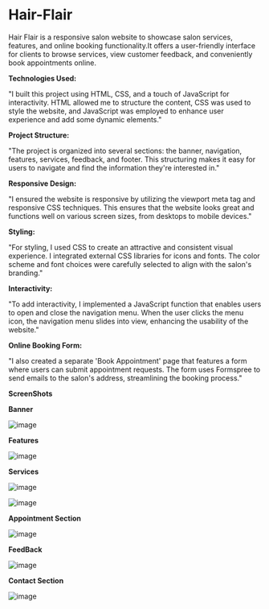 # Hair-Flair

 Hair Flair is a responsive salon website to showcase salon services, features, and online booking functionality.It offers a user-friendly interface for clients to browse services, view customer feedback, and conveniently book appointments online.


**Technologies Used:**

"I built this project using HTML, CSS, and a touch of JavaScript for interactivity. HTML allowed me to structure the content, CSS was used to style the website, and JavaScript was employed to enhance user experience and add some dynamic elements."


**Project Structure:**

"The project is organized into several sections: the banner, navigation, features, services, feedback, and footer. This structuring makes it easy for users to navigate and find the information they're interested in."


**Responsive Design:**

"I ensured the website is responsive by utilizing the viewport meta tag and responsive CSS techniques. This ensures that the website looks great and functions well on various screen sizes, from desktops to mobile devices."


**Styling:**

"For styling, I used CSS to create an attractive and consistent visual experience. I integrated external CSS libraries for icons and fonts. The color scheme and font choices were carefully selected to align with the salon's branding."


**Interactivity:**

"To add interactivity, I implemented a JavaScript function that enables users to open and close the navigation menu. When the user clicks the menu icon, the navigation menu slides into view, enhancing the usability of the website."


**Online Booking Form:**

"I also created a separate 'Book Appointment' page that features a form where users can submit appointment requests. The form uses Formspree to send emails to the salon's address, streamlining the booking process."


**ScreenShots**

**Banner**

![image](https://github.com/nishad6112/Hair-Flair/assets/91268115/1165dc4d-9e38-4132-8046-c193fd4bbcb1)



**Features**



![image](https://github.com/nishad6112/Hair-Flair/assets/91268115/679246e9-f67c-47aa-aa20-c83784241863)


**Services**


![image](https://github.com/nishad6112/Hair-Flair/assets/91268115/6cd11703-9a2e-495d-a789-e92352f10e20)


![image](https://github.com/nishad6112/Hair-Flair/assets/91268115/18c04ccc-3f50-41a5-b5bc-c198f8200717)

**Appointment Section**

![image](https://github.com/nishad6112/Hair-Flair/assets/91268115/dd886ff3-f45f-4924-a029-2e675d61f555)


**FeedBack**

![image](https://github.com/nishad6112/Hair-Flair/assets/91268115/0d4734bc-5d97-4fe8-9e8a-466e618c7e17)


**Contact Section**

![image](https://github.com/nishad6112/Hair-Flair/assets/91268115/4fe72ed2-1922-4419-bf68-a316dd0e5d13)



